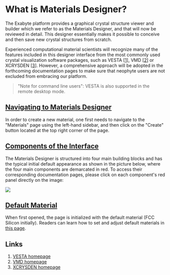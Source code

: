 # What is Materials Designer?

 The Exabyte platform provides a graphical crystal structure viewer and builder which we refer to as the Materials Designer, and that will now be reviewed in detail. This designer essentially makes it possible to conceive and then save new crystal structures from scratch.  

Experienced computational material scientists will recognize many of the features included in this designer interface from the most commonly used crystal visualization software packages, such as VESTA [[1](#links)], VMD [[2](#links)] or XCRYSDEN [[3](#links)]. However, a comprehensive approach will be adopted in the forthcoming documentation pages to make sure that neophyte users are not excluded from embracing our platform. 

> "Note for command line users": VESTA is also supported in the remote desktop mode.

## [Navigating to Materials Designer]()

In order to create a new material, one first needs to navigate to the "Materials" page using the left-hand sidebar, and then click on the "Create" button <i class="zmdi zmdi-plus-circle-o zmdi-hc-border"></i> located at the top right corner of the page. 

## [Components of the Interface]()

The Materials Designer is structured into four main building blocks and has the typical initial default appearance as shown in the picture below, where the four main components are demarcated in red.  To access their corresponding documentation pages, please click on each component's red panel directly on the image:

<img src="/images/materials-designer-initial.png" usemap="#mapname">

<map name="mapname">
    <area shape="rect" coords="0,78,129,445" href="/materials-designer/sidebar-items/">
    <area shape="rect" coords="129,78,378,445" href="/materials-designer/source-editor-intro/">
    <area shape="rect" coords="378,78,742,445" href="/materials-designer/viewer-intro/">
    <area shape="rect" coords="0,39,750,78" href="/materials-designer/header-menu/header-menu-intro">
</map>

## [Default Material](../materials/actions/set-default.md)

When first opened, the page is initialized with the default material (FCC Silicon initially). Readers can learn how to set and adjust default materials in [this page](../materials/actions/set-default.md). 

## Links

1. [VESTA homepage](http://jp-minerals.org/vesta/en/)
2. [VMD homepage](http://www.ks.uiuc.edu/Research/vmd/)
3. [XCRYSDEN homepage](http://www.xcrysden.org/)
